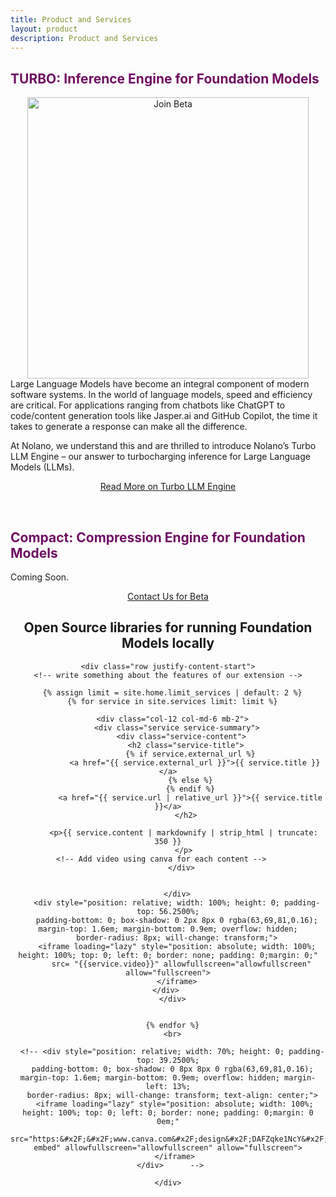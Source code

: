 ```yaml
---
title: Product and Services 
layout: product
description: Product and Services
---
```


## <span style="color:#6f0e62">TURBO: Inference Engine for Foundation Models</span>

<!-- Image -->
<div style="text-align: center;">
    <img src="https://substackcdn.com/image/fetch/f_auto,q_auto:good,fl_progressive:steep/https%3A%2F%2Fsubstack-post-media.s3.amazonaws.com%2Fpublic%2Fimages%2Feacd0282-373b-4440-be3a-8e4901ada954_1044x630.png" alt="Join Beta" width="450" height="450">
</div>
Large Language Models have become an integral component of modern software systems. In the world of language models, speed and efficiency are critical. For applications ranging from chatbots like ChatGPT to code/content generation tools like Jasper.ai and GitHub Copilot, the time it takes to generate a response can make all the difference.

At Nolano, we understand this and are thrilled to introduce Nolano’s Turbo LLM Engine – our answer to turbocharging inference for Large Language Models (LLMs).

<div style="text-align: center;">

  <a href="https://nolanoorg.substack.com/p/introducing-the-turbo-llm-inference" class="button">Read More on Turbo LLM Engine</a> 
</div>
<br>

## <span style="color:#6f0e62">Compact: Compression Engine for Foundation Models</span>

Coming Soon.

<div style="text-align: center;">

  <a href="/contact" class="button">Contact Us for Beta</a> 
<div>


<h2 style="text-align: center;">Open Source libraries for running Foundation Models locally</h2>

<div class="strip">
  <div class="container pt-3 pb-6 pb-md-10">

    <div class="row justify-content-start">
    <!-- write something about the features of our extension -->

      {% assign limit = site.home.limit_services | default: 2 %}
      {% for service in site.services limit: limit %}
      
      <div class="col-12 col-md-6 mb-2">
        <div class="service service-summary">
          <div class="service-content">
            <h2 class="service-title">
              {% if service.external_url %}
                <a href="{{ service.external_url }}">{{ service.title }}</a>
              {% else %}
              {% endif %}
              <a href="{{ service.url | relative_url }}">{{ service.title }}</a>
            </h2>
            
           <p>{{ service.content | markdownify | strip_html | truncate: 350 }}
           </p>
            <!-- Add video using canva for each content -->           
          </div>

          
        </div>
        <div style="position: relative; width: 100%; height: 0; padding-top: 56.2500%;
        padding-bottom: 0; box-shadow: 0 2px 8px 0 rgba(63,69,81,0.16); margin-top: 1.6em; margin-bottom: 0.9em; overflow: hidden;
        border-radius: 8px; will-change: transform;">
        <iframe loading="lazy" style="position: absolute; width: 100%; height: 100%; top: 0; left: 0; border: none; padding: 0;margin: 0;"
          src= "{{service.video}}" allowfullscreen="allowfullscreen" allow="fullscreen">
        </iframe>
        </div>     
      </div>

      
      {% endfor %}
      <br>

      <!-- <div style="position: relative; width: 70%; height: 0; padding-top: 39.2500%;
      padding-bottom: 0; box-shadow: 0 8px 8px 0 rgba(63,69,81,0.16); margin-top: 1.6em; margin-bottom: 0.9em; overflow: hidden; margin-left: 13%;
      border-radius: 8px; will-change: transform; text-align: center;">
       <iframe loading="lazy" style="position: absolute; width: 100%; height: 100%; top: 0; left: 0; border: none; padding: 0;margin: 0 0em;"
         src="https:&#x2F;&#x2F;www.canva.com&#x2F;design&#x2F;DAFZqke1NcY&#x2F;view?embed" allowfullscreen="allowfullscreen" allow="fullscreen">
       </iframe>
     </div>      -->

    </div>
  </div>
</div>
